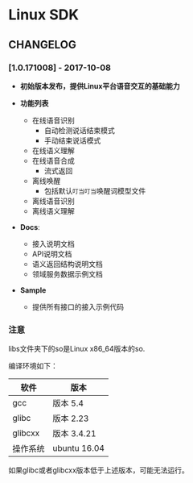 # Linux SDK

## CHANGELOG

### [1.0.171008] - 2017-10-08
* **初始版本发布，提供Linux平台语音交互的基础能力**
* **功能列表**
  * 在线语音识别
      * 自动检测说话结束模式
      * 手动结束说话模式
  * 在线语义理解
  * 在线语音合成
      * 流式返回 
  * 离线唤醒
      * 包括默认`叮当叮当`唤醒词模型文件
  * 离线语音识别
  * 离线语义理解
  
* **Docs**: 

  * 接入说明文档
  * API说明文档
  * 语义返回结构说明文档
  * 领域服务数据示例文档

* **Sample**

  * 提供所有接口的接入示例代码

### 注意

libs文件夹下的so是Linux x86_64版本的so.

编译环境如下：

|软件|版本|
|---------|-------------|
| gcc      | 版本 5.4     |
| glibc    | 版本 2.23    |
| glibcxx  | 版本 3.4.21  |
| 操作系统 | ubuntu 16.04 |

如果glibc或者glibcxx版本低于上述版本，可能无法运行。

